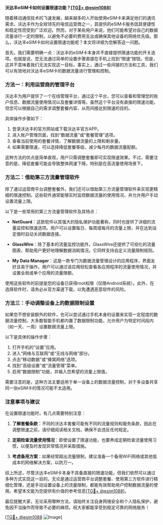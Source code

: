 **沃达丰eSIM卡如何设置限速功能？[[TG💪+ @esim1088](https://t.me/s/esim1088)]**

随着移动通信技术的飞速发展，越来越多的人开始使用eSIM卡来满足他们的通讯需求。沃达丰作为全球领先的电信运营商之一，其提供的eSIM卡服务因其便捷性和稳定性而受到广泛欢迎。然而，对于某些用户来说，他们可能希望对自己的数据流量进行一定的限制，以避免不必要的费用支出或确保其他设备的网络优先级。那么，沃达丰eSIM卡如何设置限速功能呢？本文将详细为您解答这一问题。

首先，我们需要明确一点：沃达丰的eSIM卡本身并不直接提供限速功能的开关选项。也就是说，您无法通过简单的设置步骤直接在手机上找到“限速”按钮。但是，这并不意味着我们无法实现这一目标。事实上，通过一些间接的方法和工具，我们可以有效地对沃达丰eSIM卡的数据流量进行管理和控制。

### 方法一：利用运营商的管理平台

沃达丰为用户提供了一个在线管理平台，通过这个平台，您可以查看和管理您的账户信息、数据流量使用情况以及套餐详情等。虽然这个平台没有直接的限速功能，但您可以根据自己的需求调整套餐内容，从而间接达到限速的目的。

具体操作步骤如下：

1. 登录沃达丰的官方网站或下载沃达丰官方APP。
2. 进入账户管理页面，找到“数据流量”或“套餐管理”选项。
3. 查看当前使用的套餐详情，了解数据流量的上限和剩余量。
4. 如果需要限速，可以选择降低套餐等级，减少每月的数据流量配额。

这种方法的优点是简单直观，用户只需调整套餐即可实现限速效果。不过，需要注意的是，降低套餐可能会导致整体网速下降，特别是在高流量使用场景下。

### 方法二：借助第三方流量管理软件

除了通过运营商平台调整套餐外，我们还可以借助第三方流量管理软件来实现更精细的限速控制。这些软件通常能够实时监控数据流量的使用情况，并允许用户手动设置流量上限。

以下是一些常用的第三方流量管理软件及其特点：

- **NetGuard**：这款软件以其强大的隐私保护功能著称，同时也提供了详细的流量监控和限速选项。用户可以设置每日、每周或每月的流量上限，并在达到设定值时自动关闭数据连接。
  
- **GlassWire**：除了基本的流量监控功能外，GlassWire还提供了可视化的流量图表，帮助用户更好地理解数据消耗情况。它同样支持自定义流量限制规则。

- **My Data Manager**：这是一款专门为数据流量管理设计的应用程序，界面友好且易于操作。用户可以通过该应用轻松查看各应用程序的流量使用情况，并设置全局或单个应用的流量限额。

使用这些软件的前提是您的设备已获得root权限（仅限Android系统）。此外，在选择软件时，请务必从官方渠道下载，以免遭遇恶意软件的风险。

### 方法三：手动调整设备上的数据限制设置

如果您不想安装额外的软件，也可以尝试通过手机本身的设置来实现一定程度的数据流量控制。大多数智能手机都内置了数据限制功能，允许用户为特定时间段内（如一天、一周）设置数据流量上限。

以下是具体的操作步骤：

1. 打开手机的“设置”应用。
2. 进入“网络与互联网”或“无线与网络”部分。
3. 点击“移动数据”或“蜂窝网络”选项。
4. 找到“高级设置”或“流量管理”菜单。
5. 启用“数据限制”功能，并输入您希望的流量上限值。

需要注意的是，这种方法主要适用于单一设备上的数据流量控制，对于多设备共享同一张eSIM卡的情况可能不太适用。

### 注意事项与建议

在设置限速功能时，有几点需要特别注意：

1. **了解套餐条款**：不同的沃达丰套餐可能有不同的流量规则和服务条款，因此在调整限速之前，请仔细阅读相关文档，确保不会违反任何规定。
   
2. **定期检查流量使用情况**：即使设置了限速功能，也要养成定期检查流量使用习惯，以便及时发现异常情况并采取措施。

3. **考虑备用方案**：如果经常超出流量限制，建议准备一个备用WiFi网络或其他低成本的网络解决方案，以防万一。

综上所述，尽管沃达丰eSIM卡本身不具备直接的限速功能，但我们依然可以通过多种方式实现这一目的。无论是通过运营商平台调整套餐、使用第三方软件进行精细化管理，还是手动设置设备上的流量限制，都能有效帮助用户控制数据流量的使用。希望本文能为您提供有价值的参考信息[[TG💪+ @esim1088](https://t.me/s/esim1088)]。

最后提醒大家，无论采用哪种方法，请始终关注自身网络安全和个人隐私保护，避免因不当操作而导致不必要的麻烦。祝大家都能享受到稳定可靠的网络服务！

[[TG💪+ @esim1088](https://t.me/s/esim1088) ![Image](https://i.postimg.cc/4NQfJmqS/Snipaste-2025-05-13-00-14-12.png)]